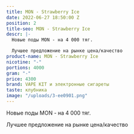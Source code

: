 ```yaml
---
title: MON - Strawberry Ice
date: 2022-06-27 18:50:00 Z
position: 2
title-seo: MON - Strawberry Ice
descr: |-
  Новые поды MON - на 4 000 тяг.

  Лучшее предложение на рынке цена/качество
product-name: MON - Strawberry Ice
nicotine: "-"
portions: 4000
gram: "-"
price: 4300
brand: VAPE KIT и электронные сигареты
taste: клубника
image: "/uploads/3-ee0901.png"
---
```


Новые поды MON - на 4 000 тяг.

Лучшее предложение на рынке цена/качество